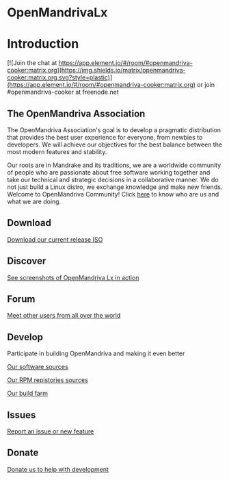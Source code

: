 # OpenMandrivaLx

# Introduction
[![Join the chat at https://app.element.io/#/room/#openmandriva-cooker:matrix.org](https://img.shields.io/matrix/openmandriva-cooker:matrix.org.svg?style=plastic)](https://app.element.io/#/room/#openmandriva-cooker:matrix.org) or join #openmandriva-cooker at freenode.net


## The OpenMandriva Association

The OpenMandriva Association's goal is to develop a pragmatic distribution that provides the best user experience for everyone, from newbies to developers. We will achieve our objectives for the best balance between the most modern features and stability.

Our roots are in Mandrake and its traditions, we are a worldwide community of people who are passionate about free software working together and take our technical and strategic decisions in a collaborative manner. We do not just build a Linux distro, we exchange knowledge and make new friends. Welcome to OpenMandriva Community! Click [here](https://www.openmandriva.org/en/documentation/association/About) to know who are us and what we are doing.

## Download
[Download our current release ISO](https://www.openmandriva.org/en/documentation/openmandriva-lx/download)

## Discover
[See screenshots of OpenMandriva Lx in action](https://gallery.openmandriva.org/index.php?/category/32)

## Forum
[Meet other users from all over the world](https://forum.openmandriva.org)

## Develop
Participate in building OpenMandriva and making it even better

[Our software sources](https://github.com/OpenMandrivaSoftware)

[Our RPM repistories sources](https://github.com/OpenMandrivaAssociation)

[Our build farm](https://abf.openmandriva.org)

## Issues
[Report an issue or new feature](https://issues.openmandriva.org)

## Donate
[Donate us to help with development](https://liberapay.com/OpenMandriva/donate)

